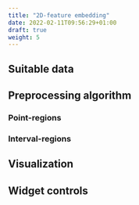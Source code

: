 ```yaml
---
title: "2D-feature embedding"
date: 2022-02-11T09:56:29+01:00
draft: true
weight: 5
---
```


## Suitable data

## Preprocessing algorithm

### Point-regions

### Interval-regions

## Visualization

## Widget controls